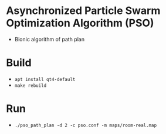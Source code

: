# Asynchronized Particle Swarm Optimization Algorithm (PSO)
* Bionic algorithm of path plan

# Build
* `apt install qt4-default`
* `make rebuild`

# Run
* `./pso_path_plan -d 2 -c pso.conf -m maps/room-real.map`
